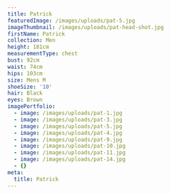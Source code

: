 ```yaml
---
title: Patrick
featuredImage: /images/uploads/pat-5.jpg
imageThumbnail: /images/uploads/pat-head-shot.jpg
firstName: Patrick
collection: Men
height: 181cm
measurementType: chest
bust: 92cm
waist: 74cm
hips: 103cm
size: Mens M
shoeSize: '10'
hair: Black
eyes: Brown
imagePortfolio:
  - image: /images/uploads/pat-1.jpg
  - image: /images/uploads/pat-3.jpg
  - image: /images/uploads/pat-5.jpg
  - image: /images/uploads/pat-4.jpg
  - image: /images/uploads/pat-9.jpg
  - image: /images/uploads/pat-10.jpg
  - image: /images/uploads/pat-11.jpg
  - image: /images/uploads/pat-14.jpg
  - {}
meta:
  title: Patrick
---
```



